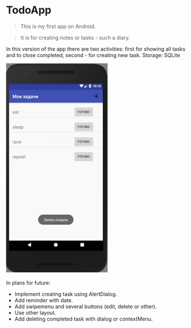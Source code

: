 # TodoApp
> This is my first app on Android. 

> It is for creating notes or tasks - such a diary.

In this version of the app there are two activities: first for showing all tasks and to close completed, second - for creating new task.
Storage: SQLite

![Image alt](https://github.com/evFusion/TodoApp/blob/master/todo-app-logo.jpg)

In plans for future: 
* Implement creating task using AlertDialog. 
* Add reminder with date.
* Add swipemenu and several buttons (edit, delete or other).
* Use other layout.
* Add deleting completed task with dialog or contextMenu.
